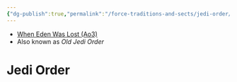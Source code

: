 ```yaml
---
{"dg-publish":true,"permalink":"/force-traditions-and-sects/jedi-order/","tags":["faction"],"noteIcon":"saber1"}
---
```


- [When Eden Was Lost (Ao3)](https://archiveofourown.org/works/19334440)
- Also known as *Old Jedi Order*
# Jedi Order
